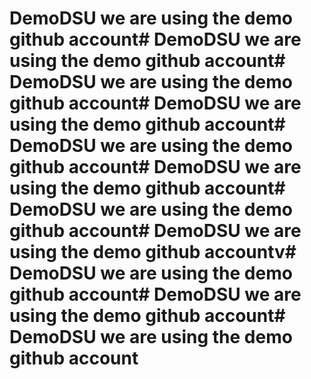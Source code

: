 # DemoDSU we are using the demo github account# DemoDSU we are using the demo github account# DemoDSU we are using the demo github account# DemoDSU we are using the demo github account# DemoDSU we are using the demo github account# DemoDSU we are using the demo github account# DemoDSU we are using the demo github account# DemoDSU we are using the demo github accountv# DemoDSU we are using the demo github account# DemoDSU we are using the demo github account# DemoDSU we are using the demo github account

